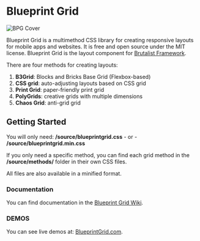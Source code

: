 # Blueprint Grid
![BPG Cover](http://www.blueprintgrid.com/core/files/images/bpg_social.jpg)

Blueprint Grid is a multimethod CSS library for creating responsive layouts for mobile apps and websites. It is free and open source under the MIT license. Blueprint Grid is the layout component for [Brutalist Framework](http://www.brutalistframework.com). 

There are four methods for creating layouts: 
1. **B3Grid**: Blocks and Bricks Base Grid (Flexbox-based)
2. **CSS grid**: auto-adjusting layouts based on CSS grid
3. **Print Grid**: paper-friendly print grid
4. **PolyGrids**: creative grids with multiple dimensions
5. **Chaos Grid**: anti-grid grid

## Getting Started
You will only need: **/source/blueprintgrid.css** - or - **/source/blueprintgrid.min.css**

If you only need a specific method, you can find each grid method in the **/source/methods/** folder in their own CSS files.

All files are also available in a minified format. 

### Documentation
You can find documentation in the [Blueprint Grid Wiki](https://github.com/pinecreativelabs/Blueprint-Grid/wiki).

### DEMOS
You can see live demos at: [BlueprintGrid.com](http://www.blueprintgrid.com).
